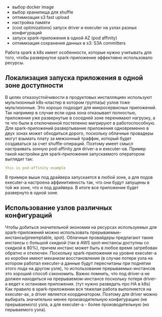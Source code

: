 - выбор docker image
- выбор хранилища для shuffle
- оптимизация s3 fast upload
- настройка памяти
- (cost optimizations) запуск driver и executer на узлах разных конфигураций
- запуск spark-приложения в одной AZ (pod affinity)
- оптимизация сохранения данных в s3: S3A committers

Работа spark в k8s имеет особенности, которые нужно учитывать для того, чтобы развернутое spark-приложение эффективно использовало ресурсы.

## Локализация запуска приложения в одной зоне доступности
В целях отказоустойчивости в продуктовых инсталляциях используют мультизонный k8s-кластер в котором группа(ы) узлов тоже мультизонные. Это хорошо подходит для микросервисных приложений. Так например в случае если одна зона отказывает полностью, приложения уже развернутые в соседней зоне перенимают нагрузку, а те что были в отключенной постепенно мигрируют в работоспособную. Для spark-приложений развертывание приложения одновременно в двух зонах может обходиться дорого, поскольку облачные провадеры могут взымать плату за межзонный траффик, который будет создаваться за счет shuffle-операций. Поэтому имеет смысл настраивать зонную pod-affinity для driver-а и executer-ов. Пример такой настройки для spark-приложения запускаемого оператором выглядит так:
```yaml
this is pod-affinity example
```
В примере выше под драйвера запускается в любой зоне, а для подов executer-а настроена аффинитивность так, что они будут запущены в той же зоне, что и под драйвера. В итоге все приложение будет развернуто в одной зоне.

## Использование узлов различных конфигураций
Чтобы добиться значительной экономии на ресурсах используемых для spark-приложений можно использовать прерываемые-инстансы(preemptable, spot). Облачные провайдеры предлагают такие инстансы с большой скидкой (так в AWS spot-инстансы доступны со скидкой в 80%), причем инстанс может быть в любое время затребован обратно и отключен. Поскольку spark-приложения на уровне executer-а из коробки имеют механизм восстановления (в случае потери узла на котором работал executer-а данные будут пересчитаны при поднятии этого пода на другом узле), то использование прерываемых-инстансов это хороший способ сэкономить. Важно помнить, что под driver-а не должен находиться на прерываемом-инстансе поскольку потеря driver-а ведет к остановке приложения. (тут нужно разведать про HA в k8s)
Как правило в spark-приложении вся тяжелая работа выполняется на executer-ах, а driver является координатором. Поэтому для driver можно выбирать значительно менее производительную конфигурацию (не прерываемого) узла, а для executer-а - более производительную (но перываемого узла).